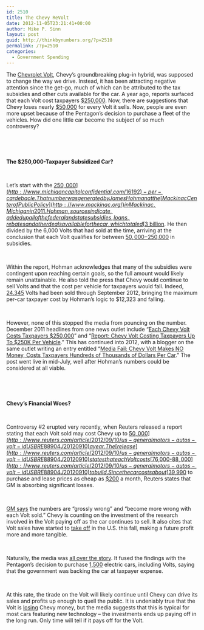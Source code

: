 ```yaml
---
id: 2510
title: The Chevy ReVolt
date: 2012-11-05T23:21:41+00:00
author: Mike P. Sinn
layout: post
guid: http://thinkbynumbers.org/?p=2510
permalink: /?p=2510
categories:
  - Government Spending
---
```

<p style="text-align: left;" align="center">
  The <a href="http://www.chevrolet.com/volt-electric-car.html">Chevrolet Volt</a>, Chevy’s groundbreaking plug-in hybrid, was supposed to change the way we drive. Instead, it has been attracting negative attention since the get-go, much of which can be attributed to the tax subsidies and other cuts available for the car. A year ago, reports surfaced that each Volt cost taxpayers <a href="http://www.michigancapitolconfidential.com/16192">$250,000</a>. Now, there are suggestions that Chevy loses nearly <a href="http://www.forbes.com/sites/michelinemaynard/2012/09/10/stunner-gm-may-be-losing-50000-on-each-chevrolet-volt/">$50,000</a> for every Volt it sells. Now, people are even more upset because of the Pentagon’s decision to purchase a fleet of the vehicles. How did one little car become the subject of so much controversy?
</p>

&nbsp;

&nbsp;

**The $250,000-Taxpayer Subsidized Car?**

&nbsp;

Let’s start with the [$250,000](http://www.michigancapitolconfidential.com/16192)-per-car debacle. That number was generated by James Hohman at the [Mackinac Center of Public Policy](http://www.mackinac.org/) in Mackinac, Michigan in 2011. Hohman, sources indicate, added up all of the federal and state subsidies, loans, rebates and other deals available for the car, which totaled [$3 billion](http://www.michigancapitolconfidential.com/16192). He then divided by the 6,000 Volts that had sold at the time, arriving at the conclusion that each Volt qualifies for between [$50,000-$250,000](http://www.michigancapitolconfidential.com/16192) in subsidies.

&nbsp;

Within the report, Hohman acknowledges that many of the subsidies were contingent upon reaching certain goals, so the full amount would likely remain unattainable. He also told the press that Chevy would continue to sell Volts and that the cost per vehicle for taxpayers would fall. Indeed, [24,345](http://en.wikipedia.org/wiki/Chevrolet_Volt) Volts had been sold through September 2012, bringing the maximum per-car taxpayer cost by Hohman’s logic to $12,323 and falling.

&nbsp;

However, none of this stopped the media from pouncing on the number. December 2011 headlines from one news outlet include “[Each Chevy Volt Costs Taxpayers $250,000](http://nation.foxnews.com/chevy-volt/2011/12/22/each-chevy-volt-costs-taxpayers-250000)” and “[Report: Chevy Volt Costing Taxpayers Up To $250K Per Vehicle](http://nation.foxnews.com/chevy-volt/2011/12/21/report-chevy-volt-costing-taxpayers-250k-vehicle).” This has continued into 2012, with a blogger on the same outlet writing an entry entitled “[Media Fail: Chevy Volt Makes NO Money, Costs Taxpayers Hundreds of Thousands of Dollars Per Car](http://nation.foxnews.com/chevy-volt/2012/07/17/media-fail-chevy-volt-makes-no-money-costs-taxpayers-hundreds-thousands-dollars-car).” The post went live in mid-July, well after Hohman’s numbers could be considered at all viable.

&nbsp;

&nbsp;

**Chevy’s Financial Woes?**

&nbsp;

Controversy #2 erupted very recently, when Reuters released a report stating that each Volt sold may cost Chevy up to [$50,000](http://www.reuters.com/article/2012/09/10/us-generalmotors-autos-volt-idUSBRE88904J20120910) a year. The [release](http://www.reuters.com/article/2012/09/10/us-generalmotors-autos-volt-idUSBRE88904J20120910) states that each Volt costs [$76,000-$88,000](http://www.reuters.com/article/2012/09/10/us-generalmotors-autos-volt-idUSBRE88904J20120910) to build. Since the car costs about [$39,990](http://www.chevrolet.com/volt-electric-car.html) to purchase and lease prices as cheap as [$200](http://www.plugincars.com/2012-chevy-volt-lease-rate-hits-rock-bottom-price-199-month-124128.html) a month, Reuters states that GM is absorbing significant losses.

&nbsp;

[GM says](http://media.gm.com/media/us/en/gm/news.detail.html/content/Pages/news/us/en/2012/Sep/0910_volt.html) the numbers are “grossly wrong” and “become more wrong with each Volt sold.” Chevy is counting on the investment of the research involved in the Volt paying off as the car continues to sell. It also cites that Volt sales have started to [take off](http://www.autospies.com/news/Hybrid-Sales-Jump-73-7-In-October-Diesel-Sales-Rise-21-2-For-Month-73251/) in the U.S. this fall, making a future profit more and more tangible.

&nbsp;

Naturally, the media was [all over the story](http://www.foxnews.com/leisure/2012/09/10/gm-denys-report-it-is-losing-4g-on-each-volt-sold-while-admitting-program-is/). It fused the findings with the Pentagon’s decision to purchase [1,500](http://www.foxnews.com/us/2012/09/11/taxpayers-to-get-charged-as-pentagon-buys-up-chevy-volts/) electric cars, including Volts, saying that the government was backing the car at taxpayer expense.

&nbsp;

At this rate, the tirade on the Volt will likely continue until Chevy can drive its sales and profits up enough to quell the public. It is undeniably true that the Volt is [losing](http://content.usatoday.com/communities/driveon/post/2012/09/GM-denies-losses-of-49000-on-every-Chevrolet-Volt-70000080/chevrolet-volt/70000080/1#.UJGYyGl26kY) Chevy money, but the media suggests that this is typical for most cars featuring new technology – the investments ends up paying off in the long run. Only time will tell if it pays off for the Volt.